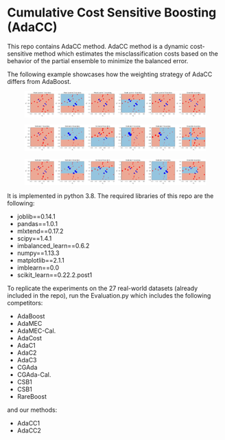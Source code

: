 # Cumulative Cost Sensitive Boosting (AdaCC)

This repo contains AdaCC method. AdaCC method is a dynamic cost-sensitive method which estimates the misclassification costs based on the behavior of the partial ensemble to minimize the balanced error.

The following example showcases how the weighting strategy of AdaCC differs from AdaBoost.

<figure>
  <img src="boost_toy.png" alt="AdaBoost">
</figure>

<figure>
  <img src="adacc1_toy.png" alt="AdaCC1">
</figure>

<figure>
  <img src="adacc2_toy.png" alt="AdaCC2">
</figure>



It is implemented in python 3.8.
The required libraries of this repo are the following:

* joblib==0.14.1
* pandas==1.0.1
* mlxtend==0.17.2
* scipy==1.4.1
* imbalanced_learn==0.6.2
* numpy==1.13.3
* matplotlib==2.1.1
* imblearn==0.0
* scikit_learn==0.22.2.post1

To replicate the experiments on the 27 real-world datasets (already included in the repo), run the Evaluation.py which includes the following competitors:

* AdaBoost
* AdaMEC
* AdaMEC-Cal.
* AdaCost
* AdaC1
* AdaC2
* AdaC3
* CGAda
* CGAda-Cal.
* CSB1
* CSB1
* RareBoost

and our methods:
* AdaCC1
* AdaCC2
